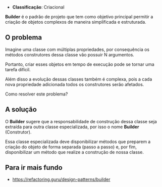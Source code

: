 - **Classificação**: Criacional

**Builder** é o padrão de projeto que tem como objetivo principal permitir a criação de objetos complexos de maneira simplificada e estruturada.

## O problema

Imagine uma classe com múltiplas propriedades, por consequência os métodos construtores dessa classe vão possuir N argumentos. 

Portanto, criar esses objetos em tempo de execução pode se tornar uma tarefa difícil. 

Além disso a evolução dessas classes também é complexa, pois a cada nova propriedade adicionada todos os construtores serão afetados. 

Como resolver este problema?

## A solução

O **Builder** sugere que a responsabilidade de construção dessa classe seja extraída para outra classe especializada, por isso o nome **Builder** (Construtor). 

Essa classe especializada deve disponibilizar métodos que preparem a criação do objeto de forma separada (passo a passo) e, por fim, disponibilizar um método que realize a construção de nossa classe.

## Para ir mais fundo

- <https://refactoring.guru/design-patterns/builder>